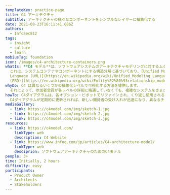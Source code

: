 ```yaml
---
templateKey: practice-page
title: C4 アーキテクチャ
subtitle: アーキテクチャの様々なコンポーネントをシンプルなレイヤーに抽象化する
date: 2021-08-23T16:11:41.686Z
authors:
  - InfoSec812
tags:
  - insight
  - culture
  - learn
mobiusTag: foundation
icon: /images/c4-architecture-containers.png
whatIs: **C4 モデル**は、ソフトウェアシステムのアーキテクチャモデリングに対するムダのないグラフィカルな表記技法です。[](https://en.wikipedia.org/wiki/C4_model#cite_note-:0-1)
  これは、システムコンテナやコンポーネントにする構造分解に基づいており、[Unified Modelling
  Language (UML)](https://en.wikipedia.org/wiki/Unified_Modeling_Language "Unified Modeling Language") や [Entity Relation Diagrams
  (ERD)](https://en.wikipedia.org/wiki/Entity%E2%80%93relationship_model "Entity–relationship model")といった--アーキテクチャ的なビルディングブロックの詳細な分解のために使われるような---既存のモデリング技術に依存しています。
whyDo: C4 は異なるいくつかの抽象化レベルで可視化する方法を提供します。
  それによって、参加者全員が各レベルの詳細に精通していなくても、複雑なシステムをさまざまなレベルで議論できるようになります。
howTo: C4ダイアグラムは、各オプション・ピボットでリファインされ、くり返し使用される必要があります。
  C4ダイアグラムが定期的に更新されれば、新しい開発者の受け入れが迅速になり、異なるチーム同士での共通理解を達成し、ステークホルダーに対する状況報告もシンプルになります。
mediaGallery:
  - link: https://c4model.com/img/sketch-1.jpg
  - link: https://c4model.com/img/sketch-2.jpg
  - link: https://c4model.com/img/sketch-3.jpg
resources:
  - link: https://c4model.com/
    linkType: web
    description: C4 Website
  - link: https://www.infoq.com/jp/articles/C4-architecture-model/
    linkType: web
    desciprion: ソフトウェアアーキテクチャのためのC4モデル
people: 3+
time: Initially, 2 hours
difficulty: easy
participants:
  - Product Owner
  - Architects
  - Stakeholders
---
```


